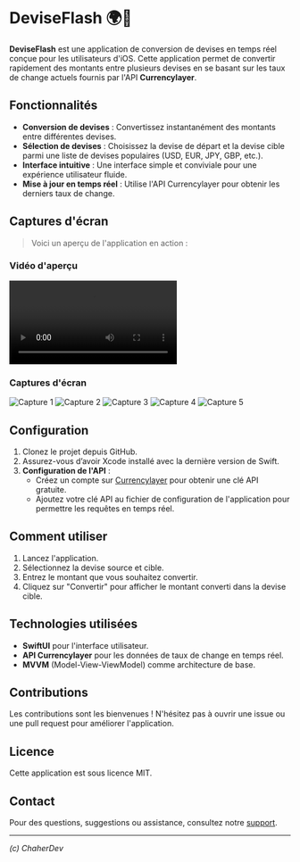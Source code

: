 # DeviseFlash 🌍💱

**DeviseFlash** est une application de conversion de devises en temps réel conçue pour les utilisateurs d'iOS. Cette application permet de convertir rapidement des montants entre plusieurs devises en se basant sur les taux de change actuels fournis par l'API **Currencylayer**.

## Fonctionnalités

- **Conversion de devises** : Convertissez instantanément des montants entre différentes devises.
- **Sélection de devises** : Choisissez la devise de départ et la devise cible parmi une liste de devises populaires (USD, EUR, JPY, GBP, etc.).
- **Interface intuitive** : Une interface simple et conviviale pour une expérience utilisateur fluide.
- **Mise à jour en temps réel** : Utilise l'API Currencylayer pour obtenir les derniers taux de change.

## Captures d'écran

> Voici un aperçu de l'application en action :

### Vidéo d'aperçu
![Aperçu de l'application](Screens/Aperçu%201.mp4)

### Captures d'écran
![Capture 1](Screens/Capture%201.png)
![Capture 2](Screens/Capture%202.png)
![Capture 3](Screens/Capture%203.png)
![Capture 4](Screens/Capture%204.png)
![Capture 5](Screens/Capture%205.png)

## Configuration

1. Clonez le projet depuis GitHub.
2. Assurez-vous d’avoir Xcode installé avec la dernière version de Swift.
3. **Configuration de l'API** : 
    - Créez un compte sur [Currencylayer](https://currencylayer.com/) pour obtenir une clé API gratuite.
    - Ajoutez votre clé API au fichier de configuration de l'application pour permettre les requêtes en temps réel.

## Comment utiliser

1. Lancez l'application.
2. Sélectionnez la devise source et cible.
3. Entrez le montant que vous souhaitez convertir.
4. Cliquez sur "Convertir" pour afficher le montant converti dans la devise cible.

## Technologies utilisées

- **SwiftUI** pour l'interface utilisateur.
- **API Currencylayer** pour les données de taux de change en temps réel.
- **MVVM** (Model-View-ViewModel) comme architecture de base.

## Contributions

Les contributions sont les bienvenues ! N'hésitez pas à ouvrir une issue ou une pull request pour améliorer l'application.

## Licence

Cette application est sous licence MIT.

## Contact

Pour des questions, suggestions ou assistance, consultez notre [support](https://github.com/ChaherDev).

---

*(c) ChaherDev*
